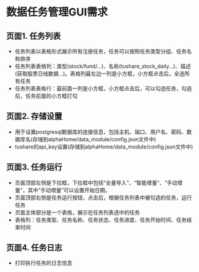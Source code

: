 # 数据任务管理GUI需求

## 页面1. 任务列表

- 任务列表以表格形式展示所有注册任务，任务可以按照任务类型分组、任务名称排序
- 任务列表表格列：类型(stock/fund/...)、名称(tushare_stock_daily...)、描述(获取股票日线数据...)。表格列最左边一列是小方框，小方框点击后，全选所有任务
- 任务列表表格行：最前面一列是小方框，小方框点击后，可以勾选任务，勾选后，任务前面的小方框打勾

## 页面2. 存储设置

- 用于设置postgresql数据库的连接信息，包括主机、端口、用户名、密码、数据库名(存储到alphaHome/data_module/config.json文件中)
- tushare的api_key设置(存储到alphaHome/data_module/config.json文件中)

## 页面3. 任务运行

- 页面顶部左侧是下拉框，下拉框中包括“全量导入”、“智能增量”、“手动增量”，其中“手动增量”可以设置开始日期。
- 页面顶部右侧是任务运行按钮，点击后，根据任务列表中被勾选的任务，运行任务
- 页面主体部分是一个表格，展示在任务列表选中的任务
- 表格列：任务类型、任务名称、任务状态、任务进度、任务开始时间、任务结束时间

## 页面4. 任务日志

- 打印执行任务的日志信息


